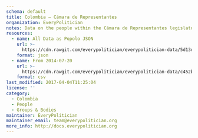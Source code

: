 ```yaml
---
schema: default
title: Colombia — Cámara de Representantes
organization: EveryPolitician
notes: Data on the people within the Cámara de Representantes legislature of Colombia.
resources:
  - name: All Data as Popolo JSON
    url: >-
      https://cdn.rawgit.com/everypolitician/everypolitician-data/5d13d398c289dc9255341fb3cdb52fa5a03a2226/data/Colombia/Representatives/ep-popolo-v1.0.json
    format: json
  - name: From 2014-07-20
    url: >-
      https://cdn.rawgit.com/everypolitician/everypolitician-data/c452bab16e95dcc61b448ffcb2edf9bf7af3d39b/data/Colombia/Representatives/term-2014.csv
    format: csv
last_modified: 2017-04-04T11:25:04
license: ''
category:
  - Colombia
  - People
  - Groups & Bodies
maintainer: EveryPolitician
maintainer_email: team@everypolitician.org
more_info: http://docs.everypolitician.org
---
```

